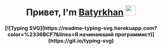 <h1 align="center">Привет, I'm <a href="https://daniilshat.ru/" target="_blank">Batyrkhan</a> 
<img src="https://github.com/blackcater/blackcater/raw/main/images/Hi.gif" height="32"/></h1>
<h3 align="center">[![Typing SVG](https://readme-typing-svg.herokuapp.com?color=%2336BCF7&lines=Я начинаюший программист)](https://git.io/typing-svg)</h3>
